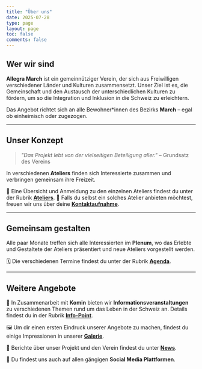 ```yaml
---
title: "Über uns"
date: 2025-07-28
type: page
layout: page
toc: false
comments: false
---
```


## Wer wir sind

**Allegra March** ist ein gemeinnütziger Verein, der sich aus Freiwilligen verschiedener Länder und Kulturen zusammensetzt. Unser Ziel ist es, die Gemeinschaft und den Austausch der unterschiedlichen Kulturen zu fördern, um so die Integration und Inklusion in die Schweiz zu erleichtern.

Das Angebot richtet sich an alle Bewohner*innen des Bezirks **March** – egal ob einheimisch oder zugezogen.

---

## Unser Konzept

> _"Das Projekt lebt von der vielseitigen Beteiligung aller."_
> – Grundsatz des Vereins

In verschiedenen **Ateliers** finden sich Interessierte zusammen und verbringen gemeinsam ihre Freizeit.

🧵 Eine Übersicht und Anmeldung zu den einzelnen Ateliers findest du unter der Rubrik [**Ateliers**](/atelier/).
🤝 Falls du selbst ein solches Atelier anbieten möchtest, freuen wir uns über deine [**Kontaktaufnahme**](/contact/).

---

## Gemeinsam gestalten

Alle paar Monate treffen sich alle Interessierten im **Plenum**,
wo das Erlebte und Gestaltete der Ateliers präsentiert
und neue Ateliers vorgestellt werden.

🗓  Die verschiedenen Termine findest du unter der Rubrik [**Agenda**](/agenda/).

---

## Weitere Angebote

📌 In Zusammenarbeit mit **Komin** bieten wir **Informationsveranstaltungen**
zu verschiedenen Themen rund um das Leben in der Schweiz an.
Details findest du in der Rubrik [**Info-Point**](/info-point/).

🖼  Um dir einen ersten Eindruck unserer Angebote zu machen,
findest du einige Impressionen in unserer [**Galerie**](/gallery/).

📰 Berichte über unser Projekt und den Verein findest du unter [**News**](/news/).

📱 Du findest uns auch auf allen gängigen **Social Media Plattformen**.
